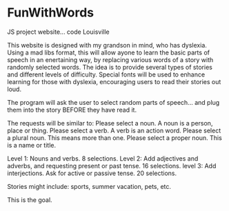 # FunWithWords
JS project website... code Louisville

This website is designed with my grandson in mind, who has dyslexia.  Using a mad libs format, this will allow ayone to learn the basic parts of speech in an enertaining way, by replacing various words of a story with randomly selected words.  The idea is to provide several types of stories and different levels of difficulty.  Special fonts will be used to enhance learning for those with dyslexia, encouraging users to read their stories out loud.

The program will ask the user to select random parts of speech... and plug them into the story BEFORE they have read it.

The requests will be similar to:
  Please select a noun.  A noun is a person, place or thing.
  Please select a verb.  A verb is an action word.
  Please select a plural noun. This means more than one.
  Please select a proper noun. This is a name or title.

Level 1: Nouns and verbs. 8 selections.
Level 2: Add adjectives and adverbs, and requesting present or past tense.  16 selections.
level 3: Add interjections.  Ask for active or passive tense. 20 selections.

Stories might include: sports, summer vacation, pets, etc.

This is the goal.
